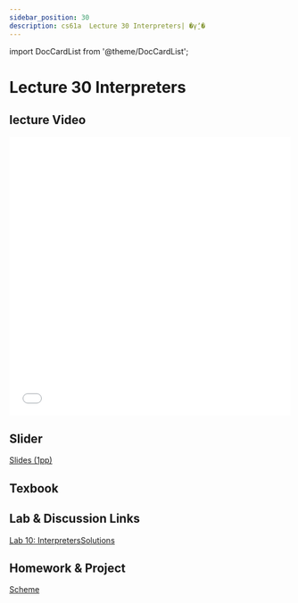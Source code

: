 ```yaml
---
sidebar_position: 30
description: cs61a  Lecture 30 Interpreters| �γ̱ʼ� 
---
```


import DocCardList from '@theme/DocCardList';

# Lecture 30 Interpreters
## lecture Video

<iframe src="//player.bilibili.com/player.html?aid=277746636&bvid=BV17c411f78k&cid=1311465503&p=1&high_quality=1&danmaku=0" scrolling="no" border="0" frameborder="no" framespacing="0" allowfullscreen="true" allowfullscreen="allowfullscreen" width="100%" height="500" scrolling="no" frameborder="0" sandbox="allow-top-navigation allow-same-origin allow-forms allow-scripts"> </iframe>

## Slider
[Slides (1pp)](/resource/cs61a/30-Interpreters_1pp.pdf)
## Texbook


## Lab & Discussion Links
[Lab 10: Interpreters](./lab/lab10.md)[Solutions](./lab/sol-lab10.md)

## Homework & Project
[Scheme](./project/scheme.md)


<DocCardList />
